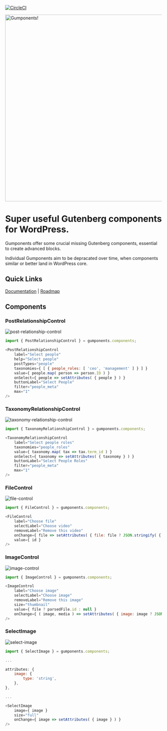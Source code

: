[![CircleCI](https://circleci.com/gh/junaidbhura/gumponents.svg?style=svg)](https://circleci.com/gh/junaidbhura/gumponents)

<img src="https://user-images.githubusercontent.com/2512525/52129802-685f6200-2688-11e9-908e-494cabd016d9.png" width="600" alt="Gumponents!">

# Super useful Gutenberg components for WordPress.

Gumponents offer some crucial missing Gutenberg components, essential to create advanced blocks.

Individual Gumponents aim to be depracated over time, when components similar or better land in WordPress core.

## Quick Links

[Documentation](https://github.com/junaidbhura/gumponents/wiki) | [Roadmap](https://github.com/junaidbhura/gumponents/projects/1)

## Components

### PostRelationshipControl

![post-relationship-control](https://user-images.githubusercontent.com/2512525/52121336-368dd180-266f-11e9-9cdd-37317a83a7e3.gif)

```js
import { PostRelationshipControl } = gumponents.components;

<PostRelationshipControl
	label="Select people"
	help="Select people"
	postTypes="people"
	taxonomies={ [ { people_roles: [ 'ceo', 'management' ] } ] }
	value={ people.map( person => person.ID ) }
	onSelect={ people => setAttributes( { people } ) }
	buttonLabel="Select People"
	filter="people_meta"
	max="1"
/>
```

### TaxonomyRelationshipControl

![taxonomy-relationship-control](https://user-images.githubusercontent.com/2512525/52122521-342d7680-2673-11e9-88d7-f15f33245d86.gif)

```js
import { TaxonomyRelationshipControl } = gumponents.components;

<TaxonomyRelationshipControl
	label="Select people roles"
	taxonomies="people_roles"
	value={ taxonomy.map( tax => tax.term_id ) }
	onSelect={ taxonomy => setAttributes( { taxonomy } ) }
	buttonLabel="Select People Roles"
	filter="people_meta"
	max="1"
/>
```

### FileControl

![file-control](https://user-images.githubusercontent.com/2512525/52123616-9c318c00-2676-11e9-910e-15daf6e144da.gif)

```js
import { FileControl } = gumponents.components;

<FileControl
	label="Choose file"
	selectLabel="Choose video"
	removeLabel="Remove this video"
	onChange={ file => setAttributes( { file: file ? JSON.stringify( { id: file.id, name: file.filename } ) : null } ) }
	value={ id }
/>
```

### ImageControl

![image-control](https://user-images.githubusercontent.com/2512525/52124187-583f8680-2678-11e9-8119-fbf842b88848.gif)

```js
import { ImageControl } = gumponents.components;

<ImageControl
	label="Choose image"
	selectLabel="Choose image"
	removeLabel="Remove this image"
	size="thumbnail"
	value={ file ? parsedFile.id : null }
	onChange={ ( image, media ) => setAttributes( { image: image ? JSON.stringify( { id: image.id, url: image.src } ) : null } ) }
/>
```

### SelectImage

![select-image](https://user-images.githubusercontent.com/2512525/52124683-f41dc200-2679-11e9-8466-485d7e4b7d27.gif)

```js
import { SelectImage } = gumponents.components;

...

attributes: {
	image: {
		type: 'string',
	},
},

...

<SelectImage
	image={ image }
	size="full"
	onChange={ image => setAttributes( { image } ) }
/>
```
